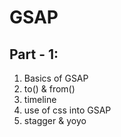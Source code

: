 # GSAP

## Part - 1:

1. Basics of GSAP
2. to() & from()
3. timeline
4. use of css into GSAP
5. stagger & yoyo
